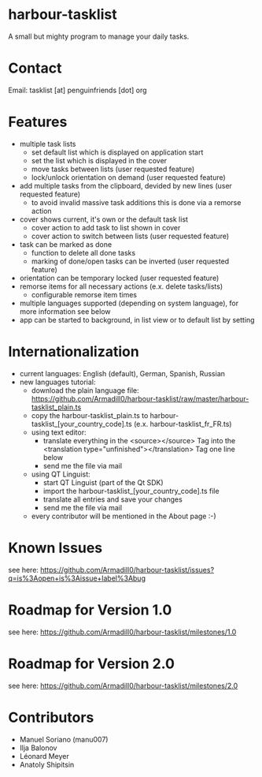 harbour-tasklist
================

A small but mighty program to manage your daily tasks.

Contact
================
Email: tasklist [at] penguinfriends [dot] org

Features
================
- multiple task lists
    - set default list which is displayed on application start
    - set the list which is displayed in the cover
    - move tasks between lists (user requested feature)
    - lock/unlock orientation on demand (user requested feature)
- add multiple tasks from the clipboard, devided by new lines (user requested feature)
    - to avoid invalid massive task additions this is done via a remorse action
- cover shows current, it's own or the default task list
    - cover action to add task to list shown in cover
    - cover action to switch between lists (user requested feature)
- task can be marked as done
    - function to delete all done tasks
    - marking of done/open tasks can be inverted (user requested feature)
- orientation can be temporary locked (user requested feature)
- remorse items for all necessary actions (e.x. delete tasks/lists)
    - configurable remorse item times
- multiple languages supported (depending on system language), for more information see below
- app can be started to background, in list view or to default list by setting

Internationalization
================
- current languages: English (default), German, Spanish, Russian
- new languages tutorial:
    - download the plain language file: https://github.com/Armadill0/harbour-tasklist/raw/master/harbour-tasklist_plain.ts
    - copy the harbour-tasklist_plain.ts to harbour-tasklist_[your_country_code].ts (e.x. harbour-tasklist_fr_FR.ts)
    - using text editor:
        - translate everything in the \<source\>\</source\> Tag into the \<translation type="unfinished"\>\</translation\> Tag one line below
        - send me the file via mail
    - using QT Linguist:
        - start QT Linguist (part of the Qt SDK)
        - import the harbour-tasklist_[your_country_code].ts file
        - translate all entries and save your changes
        - send me the file via mail
    - every contributor will be mentioned in the About page :-)

Known Issues
================
see here: https://github.com/Armadill0/harbour-tasklist/issues?q=is%3Aopen+is%3Aissue+label%3Abug

Roadmap for Version 1.0
================
see here: https://github.com/Armadill0/harbour-tasklist/milestones/1.0

Roadmap for Version 2.0
================
see here: https://github.com/Armadill0/harbour-tasklist/milestones/2.0

Contributors
================
- Manuel Soriano (manu007)
- Ilja Balonov
- L&eacute;onard Meyer
- Anatoly Shipitsin
